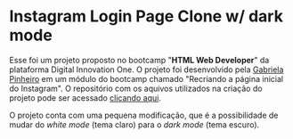 # Instagram Login Page Clone w/ dark mode
Esse foi um projeto proposto no bootcamp "**HTML Web Developer**" da plataforma Digital Innovation One.
O projeto foi desenvolvido pela [Gabriela Pinheiro](https://github.com/SpruceGabriela/) em um módulo do bootcamp chamado "Recriando a página inicial do Instagram".  O repositório com os aquivos utilizados na criação do projeto pode ser acessado [clicando aqui](https://github.com/SpruceGabriela/instagram-dio).

O projeto conta com uma pequena modificação, que é a possibilidade de mudar do *white mode* (tema claro) para o *dark mode* (tema escuro).
